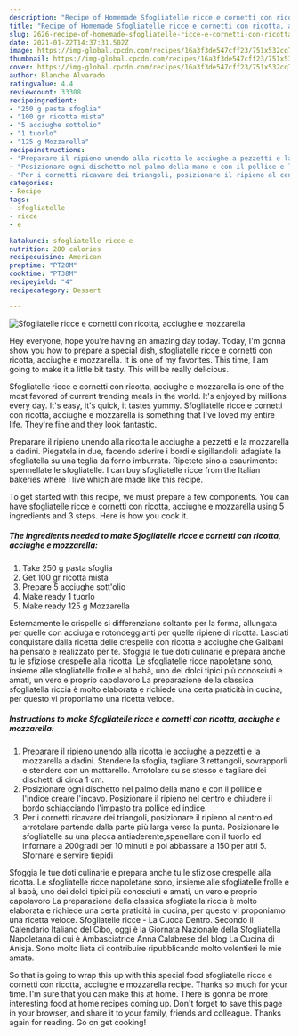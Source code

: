 ```yaml
---
description: "Recipe of Homemade Sfogliatelle ricce e cornetti con ricotta, acciughe e mozzarella"
title: "Recipe of Homemade Sfogliatelle ricce e cornetti con ricotta, acciughe e mozzarella"
slug: 2626-recipe-of-homemade-sfogliatelle-ricce-e-cornetti-con-ricotta-acciughe-e-mozzarella
date: 2021-01-22T14:37:31.502Z
image: https://img-global.cpcdn.com/recipes/16a3f3de547cff23/751x532cq70/sfogliatelle-ricce-e-cornetti-con-ricotta-acciughe-e-mozzarella-recipe-main-photo.jpg
thumbnail: https://img-global.cpcdn.com/recipes/16a3f3de547cff23/751x532cq70/sfogliatelle-ricce-e-cornetti-con-ricotta-acciughe-e-mozzarella-recipe-main-photo.jpg
cover: https://img-global.cpcdn.com/recipes/16a3f3de547cff23/751x532cq70/sfogliatelle-ricce-e-cornetti-con-ricotta-acciughe-e-mozzarella-recipe-main-photo.jpg
author: Blanche Alvarado
ratingvalue: 4.4
reviewcount: 33308
recipeingredient:
- "250 g pasta sfoglia"
- "100 gr ricotta mista"
- "5 acciughe sottolio"
- "1 tuorlo"
- "125 g Mozzarella"
recipeinstructions:
- "Preparare il ripieno unendo alla ricotta le acciughe a pezzetti e la mozzarella a dadini. Stendere la sfoglia, tagliare 3 rettangoli, sovrapporli e stendere con un mattarello. Arrotolare su se stesso e tagliare dei dischetti di circa 1 cm."
- "Posizionare ogni dischetto nel palmo della mano e con il pollice e l&#39;indice creare l&#39;incavo. Posizionare il ripieno nel centro e chiudere il bordo schiacciando l&#39;impasto tra pollice ed indice."
- "Per i cornetti ricavare dei triangoli, posizionare il ripieno al centro ed arrotolare partendo dalla parte più larga verso la punta. Posizionare le sfogliatelle su una placca antiaderente,spenellare con il tuorlo ed infornare a 200gradi per 10 minuti e poi abbassare a 150 per atri 5. Sfornare e servire tiepidi"
categories:
- Recipe
tags:
- sfogliatelle
- ricce
- e

katakunci: sfogliatelle ricce e 
nutrition: 280 calories
recipecuisine: American
preptime: "PT20M"
cooktime: "PT38M"
recipeyield: "4"
recipecategory: Dessert

---
```



![Sfogliatelle ricce e cornetti con ricotta, acciughe e mozzarella](https://img-global.cpcdn.com/recipes/16a3f3de547cff23/751x532cq70/sfogliatelle-ricce-e-cornetti-con-ricotta-acciughe-e-mozzarella-recipe-main-photo.jpg)

Hey everyone, hope you're having an amazing day today. Today, I'm gonna show you how to prepare a special dish, sfogliatelle ricce e cornetti con ricotta, acciughe e mozzarella. It is one of my favorites. This time, I am going to make it a little bit tasty. This will be really delicious.

Sfogliatelle ricce e cornetti con ricotta, acciughe e mozzarella is one of the most favored of current trending meals in the world. It's enjoyed by millions every day. It's easy, it's quick, it tastes yummy. Sfogliatelle ricce e cornetti con ricotta, acciughe e mozzarella is something that I've loved my entire life. They're fine and they look fantastic.

Preparare il ripieno unendo alla ricotta le acciughe a pezzetti e la mozzarella a dadini. Piegatela in due, facendo aderire i bordi e sigillandoli: adagiate la sfogliatella su una teglia da forno imburrata. Ripetete sino a esaurimento: spennellate le sfogliatelle. I can buy sfogliatelle ricce from the Italian bakeries where I live which are made like this recipe.


To get started with this recipe, we must prepare a few components. You can have sfogliatelle ricce e cornetti con ricotta, acciughe e mozzarella using 5 ingredients and 3 steps. Here is how you cook it.

<!--inarticleads1-->

##### The ingredients needed to make Sfogliatelle ricce e cornetti con ricotta, acciughe e mozzarella:

1. Take 250 g pasta sfoglia
1. Get 100 gr ricotta mista
1. Prepare 5 acciughe sott&#39;olio
1. Make ready 1 tuorlo
1. Make ready 125 g Mozzarella


Esternamente le crispelle si differenziano soltanto per la forma, allungata per quelle con acciuga e rotondeggianti per quelle ripiene di ricotta. Lasciati conquistare dalla ricetta delle crespelle con ricotta e acciughe che Galbani ha pensato e realizzato per te. Sfoggia le tue doti culinarie e prepara anche tu le sfiziose crespelle alla ricotta. Le sfogliatelle ricce napoletane sono, insieme alle sfogliatelle frolle e al babà, uno dei dolci tipici più conosciuti e amati, un vero e proprio capolavoro La preparazione della classica sfogliatella riccia è molto elaborata e richiede una certa praticità in cucina, per questo vi proponiamo una ricetta veloce. 

<!--inarticleads2-->

##### Instructions to make Sfogliatelle ricce e cornetti con ricotta, acciughe e mozzarella:

1. Preparare il ripieno unendo alla ricotta le acciughe a pezzetti e la mozzarella a dadini. Stendere la sfoglia, tagliare 3 rettangoli, sovrapporli e stendere con un mattarello. Arrotolare su se stesso e tagliare dei dischetti di circa 1 cm.
1. Posizionare ogni dischetto nel palmo della mano e con il pollice e l&#39;indice creare l&#39;incavo. Posizionare il ripieno nel centro e chiudere il bordo schiacciando l&#39;impasto tra pollice ed indice.
1. Per i cornetti ricavare dei triangoli, posizionare il ripieno al centro ed arrotolare partendo dalla parte più larga verso la punta. Posizionare le sfogliatelle su una placca antiaderente,spenellare con il tuorlo ed infornare a 200gradi per 10 minuti e poi abbassare a 150 per atri 5. Sfornare e servire tiepidi


Sfoggia le tue doti culinarie e prepara anche tu le sfiziose crespelle alla ricotta. Le sfogliatelle ricce napoletane sono, insieme alle sfogliatelle frolle e al babà, uno dei dolci tipici più conosciuti e amati, un vero e proprio capolavoro La preparazione della classica sfogliatella riccia è molto elaborata e richiede una certa praticità in cucina, per questo vi proponiamo una ricetta veloce. Sfogliatelle ricce - La Cuoca Dentro. Secondo il Calendario Italiano del Cibo, oggi è la Giornata Nazionale della Sfogliatella Napoletana di cui è Ambasciatrice Anna Calabrese del blog La Cucina di Anisja. Sono molto lieta di contribuire ripubblicando molto volentieri le mie amate. 

So that is going to wrap this up with this special food sfogliatelle ricce e cornetti con ricotta, acciughe e mozzarella recipe. Thanks so much for your time. I'm sure that you can make this at home. There is gonna be more interesting food at home recipes coming up. Don't forget to save this page in your browser, and share it to your family, friends and colleague. Thanks again for reading. Go on get cooking!

